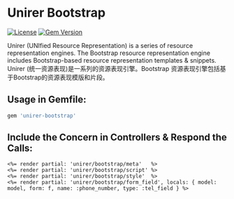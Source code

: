 # Unirer Bootstrap

[![License](https://img.shields.io/badge/license-MIT-green.svg)](http://opensource.org/licenses/MIT)
[![Gem Version](https://badge.fury.io/rb/unirer-bootstrap.svg)](https://badge.fury.io/rb/unirer-bootstrap)

Unirer (UNIfied Resource Representation) is a series of resource representation engines. The Bootstrap resource representation engine includes Bootstrap-based resource representation templates & snippets.
Unirer (统一资源表现)是一系列的资源表现引擎。Bootstrap 资源表现引擎包括基于Bootstrap的资源表现模版和片段。

## Usage in Gemfile:
```ruby
gem 'unirer-bootstrap'
```

## Include the Concern in Controllers & Respond the Calls:
```erb
<%= render partial: 'unirer/bootstrap/meta'   %>
<%= render partial: 'unirer/bootstrap/script' %>
<%= render partial: 'unirer/bootstrap/style'  %>
<%= render partial: 'unirer/bootstrap/form_field', locals: { model: model, form: f, name: :phone_number, type: :tel_field } %>
```
